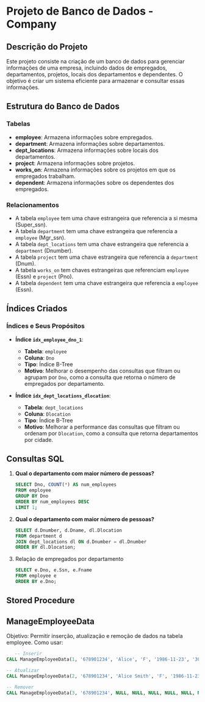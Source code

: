 # Projeto de Banco de Dados - Company

## Descrição do Projeto
Este projeto consiste na criação de um banco de dados para gerenciar informações de uma empresa, incluindo dados de empregados, departamentos, projetos, locais dos departamentos e dependentes. O objetivo é criar um sistema eficiente para armazenar e consultar essas informações.

## Estrutura do Banco de Dados

### Tabelas

- **employee**: Armazena informações sobre empregados.
- **department**: Armazena informações sobre departamentos.
- **dept_locations**: Armazena informações sobre locais dos departamentos.
- **project**: Armazena informações sobre projetos.
- **works_on**: Armazena informações sobre os projetos em que os empregados trabalham.
- **dependent**: Armazena informações sobre os dependentes dos empregados.

### Relacionamentos

- A tabela `employee` tem uma chave estrangeira que referencia a si mesma (Super_ssn).
- A tabela `department` tem uma chave estrangeira que referencia a `employee` (Mgr_ssn).
- A tabela `dept_locations` tem uma chave estrangeira que referencia a `department` (Dnumber).
- A tabela `project` tem uma chave estrangeira que referencia a `department` (Dnum).
- A tabela `works_on` tem chaves estrangeiras que referenciam `employee` (Essn) e `project` (Pno).
- A tabela `dependent` tem uma chave estrangeira que referencia a `employee` (Essn).

## Índices Criados

### Índices e Seus Propósitos

- **Índice `idx_employee_dno_1`**:
  - **Tabela**: `employee`
  - **Coluna**: `Dno`
  - **Tipo**: Índice B-Tree
  - **Motivo**: Melhorar o desempenho das consultas que filtram ou agrupam por `Dno`, como a consulta que retorna o número de empregados por departamento.

- **Índice `idx_dept_locations_dlocation`**:
  - **Tabela**: `dept_locations`
  - **Coluna**: `Dlocation`
  - **Tipo**: Índice B-Tree
  - **Motivo**: Melhorar a performance das consultas que filtram ou ordenam por `Dlocation`, como a consulta que retorna departamentos por cidade.

## Consultas SQL

1. **Qual o departamento com maior número de pessoas?**
   ```sql
   SELECT Dno, COUNT(*) AS num_employees
   FROM employee
   GROUP BY Dno
   ORDER BY num_employees DESC
   LIMIT 1;
2. **Qual o departamento com maior número de pessoas?**
    ```sql
    SELECT d.Dnumber, d.Dname, dl.Dlocation
    FROM department d
    JOIN dept_locations dl ON d.Dnumber = dl.Dnumber
    ORDER BY dl.Dlocation;
3. Relação de empregados por departamento
    ```sql
    SELECT e.Dno, e.Ssn, e.Fname
    FROM employee e
    ORDER BY e.Dno;

## Stored Procedure
## ManageEmployeeData
Objetivo: Permitir inserção, atualização e remoção de dados na tabela employee.
Como usar:
 ```sql
    -- Inserir
CALL ManageEmployeeData(1, '678901234', 'Alice', 'F', '1986-11-23', '303 Pine St', 'F', 72000, '234567890', 2);

-- Atualizar
CALL ManageEmployeeData(2, '678901234', 'Alice Smith', 'F', '1986-11-23', '303 Pine Ave', 'F', 73000, '234567890', 3);

-- Remover
CALL ManageEmployeeData(3, '678901234', NULL, NULL, NULL, NULL, NULL, NULL, NULL, NULL);


